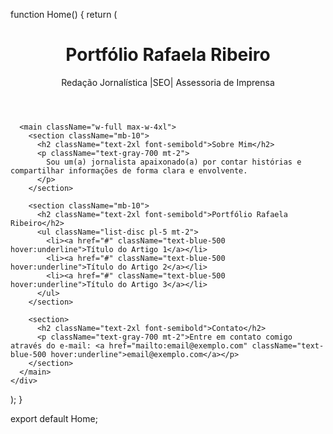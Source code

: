 function Home() {
  return (
    <div className="min-h-screen bg-gray-100 text-gray-900 flex flex-col items-center justify-center p-6">
      <header className="w-full max-w-4xl text-center mb-10">
        <h1 className="text-4xl font-bold"> Portfólio Rafaela Ribeiro</h1>
        <p className="text-lg text-gray-600">Redação Jornalística |SEO| Assessoria de Imprensa </p>
      </header>
      
      <main className="w-full max-w-4xl">
        <section className="mb-10">
          <h2 className="text-2xl font-semibold">Sobre Mim</h2>
          <p className="text-gray-700 mt-2">
            Sou um(a) jornalista apaixonado(a) por contar histórias e compartilhar informações de forma clara e envolvente.
          </p>
        </section>
        
        <section className="mb-10">
          <h2 className="text-2xl font-semibold">Portfólio Rafaela Ribeiro</h2>
          <ul className="list-disc pl-5 mt-2">
            <li><a href="#" className="text-blue-500 hover:underline">Título do Artigo 1</a></li>
            <li><a href="#" className="text-blue-500 hover:underline">Título do Artigo 2</a></li>
            <li><a href="#" className="text-blue-500 hover:underline">Título do Artigo 3</a></li>
          </ul>
        </section>
        
        <section>
          <h2 className="text-2xl font-semibold">Contato</h2>
          <p className="text-gray-700 mt-2">Entre em contato comigo através do e-mail: <a href="mailto:email@exemplo.com" className="text-blue-500 hover:underline">email@exemplo.com</a></p>
        </section>
      </main>
    </div>
  );
}

export default Home;


